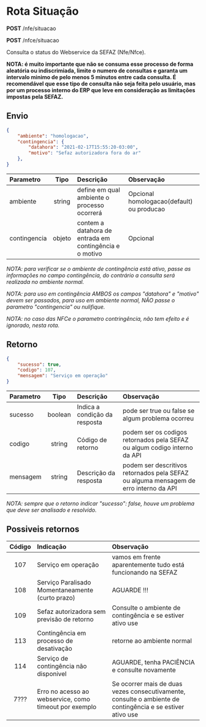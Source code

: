 
# Rota Situação

**POST** /nfe/situacao

**POST** /nfce/situacao


Consulta o status do Webservice da SEFAZ (Nfe/Nfce).

**NOTA: é muito importante que não se consuma esse processo de forma aleatória ou indiscrimiada, limite o numero de consultas e garanta um intervalo minimo de pelo menos 5 minutos entre cada consulta. É recomendável que esse tipo de consulta não seja feita pelo usuário, mas por um processo interno do ERP que leve em consideração as limitações impostas pela SEFAZ.**



## Envio

```json
{
    "ambiente": "homologacao",
    "contingencia": {
        "datahora": "2021-02-17T15:55:20-03:00",
        "motivo": "Sefaz autorizadora fora do ar"
    },
}
```

|Parametro|Tipo|Descrição|Observação|
|:---|:---:|:---|:---|
|ambiente|string|define em qual ambiente o processo ocorrerá|Opcional homologacao(default) ou producao|
|contingencia|objeto|contem a datahora de entrada em contingência e o motivo|Opcional|

*NOTA: para verificar se o ambiente de contingência está ativo, passe as informações no campo contingência, do contrário a consulta será realizada no ambiente normal.*

*NOTA: para uso em contingência AMBOS os campos "datahora" e "motivo" devem ser passados, para uso em ambiente normal, NÃO passe o parametro "contingencia" ou nulifique.*

*NOTA: no caso das NFCe o parametro contringência, não tem efeito e é ignorado, nesta rota.*

## Retorno

```json
{
    "sucesso": true,
    "codigo": 107,
    "mensagem": "Serviço em operação"
}

```

|Parametro|Tipo|Descrição|Observação|
|:---|:---:|:---|:---|
|sucesso|boolean|Indica a condição da resposta|pode ser true ou false se algum problema ocorreu|
|codigo|string|Código de retorno|podem ser os codigos retornados pela SEFAZ ou algum codigo interno da API|
|mensagem|string|Descrição da resposta|podem ser descritivos retornados pela SEFAZ ou alguma mensagem de erro interno da API|


*NOTA: sempre que o retorno indicar "sucesso": false, houve um problema que deve ser analisado e resolvido.*

## Possiveis retornos

|Código|Indicação|Observação|
|:---:|:---|:---|
|107|Serviço em operação|vamos em frente aparentemente tudo está funcionando na SEFAZ|
|108|Serviço Paralisado Momentaneamente (curto prazo)|AGUARDE !!!|
|109|Sefaz autorizadora sem previsão de retorno|Consulte o ambiente de contingência e se estiver ativo use|
|113|Contingência em processo de desativação|retorne ao ambiente normal|
|114|Serviço de contingência não disponivel|AGUARDE, tenha PACIÊNCIA e consulte novamente|
|7???|Erro no acesso ao webservice, como timeout por exemplo|Se ocorrer mais de duas vezes consecutivamente, consulte o ambiente de contingência e se estiver ativo use|